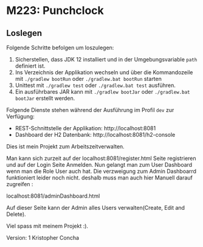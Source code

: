 # M223: Punchclock

## Loslegen
Folgende Schritte befolgen um loszulegen:
1. Sicherstellen, dass JDK 12 installiert und in der Umgebungsvariable `path` definiert ist.
1. Ins Verzeichnis der Applikation wechseln und über die Kommandozeile mit `./gradlew bootRun` oder `./gradlew.bat bootRun` starten
1. Unittest mit `./gradlew test` oder `./gradlew.bat test` ausführen.
1. Ein ausführbares JAR kann mit `./gradlew bootJar` oder `./gradlew.bat bootJar` erstellt werden.

Folgende Dienste stehen während der Ausführung im Profil `dev` zur Verfügung:
- REST-Schnittstelle der Applikation: http://localhost:8081
- Dashboard der H2 Datenbank: http://localhost:8081/h2-console


Dies ist mein Projekt zum Arbeitszeitverwalten.

Man kann sich zurzeit auf der localhost:8081/register.html Seite registrieren und auf der Login Seite Anmelden.
Nun gelangt man zum User Dashboard wenn man die Role User auch hat.
Die verzweigung zum Admin Dashboarrd funktioniert leider noch nicht. deshalb muss man auch hier Manuell darauf zugreifen :

localhost:8081/adminDashboard.html

Auf dieser Seite kann der Admin alles Users verwalten(Create, Edit and Delete).

Viel spass mit meinem Projekt :).






Version: 1
Kristopher Concha
